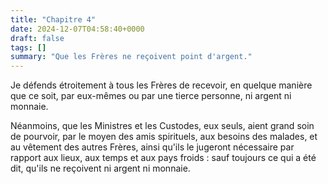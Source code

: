 ```yaml
---
title: "Chapitre 4"
date: 2024-12-07T04:58:40+0000
draft: false
tags: []
summary: "Que les Frères ne reçoivent point d'argent."
---
```


Je défends étroitement à tous les Frères de recevoir, en quelque manière que ce soit, par eux-mêmes ou par une tierce personne, ni argent ni monnaie. 

Néanmoins, que les Ministres et les Custodes, eux seuls, aient grand soin de pourvoir, par le moyen des amis spirituels, aux besoins des malades, et au vêtement des autres Frères, ainsi qu'ils le jugeront nécessaire par rapport aux lieux, aux temps et aux pays froids : sauf toujours ce qui a été dit, qu'ils ne reçoivent ni argent ni monnaie.
